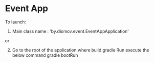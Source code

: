 # Event App

To launch:

1) Main class name : 'by.diomov.event.EventAppApplication'

or

2) Go to the root of the application where build.gradle 
   Run execute the below command gradle bootRun



